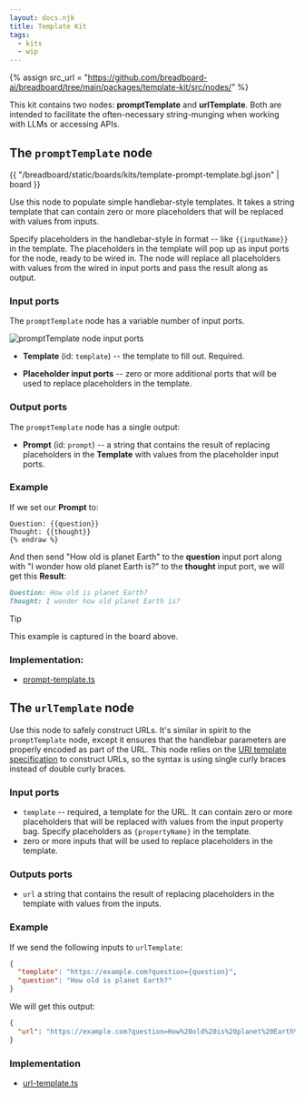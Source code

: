 ```yaml
---
layout: docs.njk
title: Template Kit
tags:
  - kits
  - wip
---
```


{% assign src_url = "https://github.com/breadboard-ai/breadboard/tree/main/packages/template-kit/src/nodes/" %}

This kit contains two nodes: **promptTemplate** and **urlTemplate**. Both are intended to facilitate the often-necessary string-munging when working with LLMs or accessing APIs.

## The `promptTemplate` node

{{ "/breadboard/static/boards/kits/template-prompt-template.bgl.json" | board }}

Use this node to populate simple handlebar-style templates. It takes a string template that can contain zero or more placeholders that will be replaced with values from inputs.

Specify placeholders in the handlebar-style in format -- like `{{inputName}}` in the template. The placeholders in the template will pop up as input ports for the node, ready to be wired in. The node will replace all placeholders with values from the wired in input ports and pass the result along as output.

### Input ports

The `promptTemplate` node has a variable number of input ports.

![promptTemplate node input ports](/breadboard/static/images/template-kit/prompt-template-inputs.png)

- **Template** (id: `template`) -- the template to fill out. Required.

- **Placeholder input ports** -- zero or more additional ports that will be used to replace placeholders in the template.

### Output ports

The `promptTemplate` node has a single output:

- **Prompt** (id: `prompt`) -- a string that contains the result of replacing placeholders in the **Template** with values from the placeholder input ports.

### Example

If we set our **Prompt** to:

```markdown{% raw %}
Question: {{question}}
Thought: {{thought}}
{% endraw %}
```

And then send "How old is planet Earth" to the **question** input port along with "I wonder how old planet Earth is?" to the **thought** input port, we will get this **Result**:

```markdown
Question: How old is planet Earth?
Thought: I wonder how old planet Earth is?
```

> [!TIP]
> This example is captured in the board above.

### Implementation:

- [prompt-template.ts]({{src_url}}prompt-template.ts)

## The `urlTemplate` node

Use this node to safely construct URLs. It's similar in spirit to the `promptTemplate` node, except it ensures that the handlebar parameters are properly encoded as part of the URL. This node relies on the [URI template specification](https://tools.ietf.org/html/rfc6570) to construct URLs, so the syntax is using single curly braces instead of double curly braces.

### Input ports

- `template` -- required, a template for the URL. It can contain zero or more placeholders that will be replaced with values from the input property bag. Specify placeholders as `{propertyName}` in the template.
- zero or more inputs that will be used to replace placeholders in the template.

### Outputs ports

- `url` a string that contains the result of replacing placeholders in the template with values from the inputs.

### Example

If we send the following inputs to `urlTemplate`:

```json
{
  "template": "https://example.com?question={question}",
  "question": "How old is planet Earth?"
}
```

We will get this output:

```json
{
  "url": "https://example.com?question=How%20old%20is%20planet%20Earth%3F"
}
```

### Implementation

- [url-template.ts]({{src_url}}url-template.ts)
